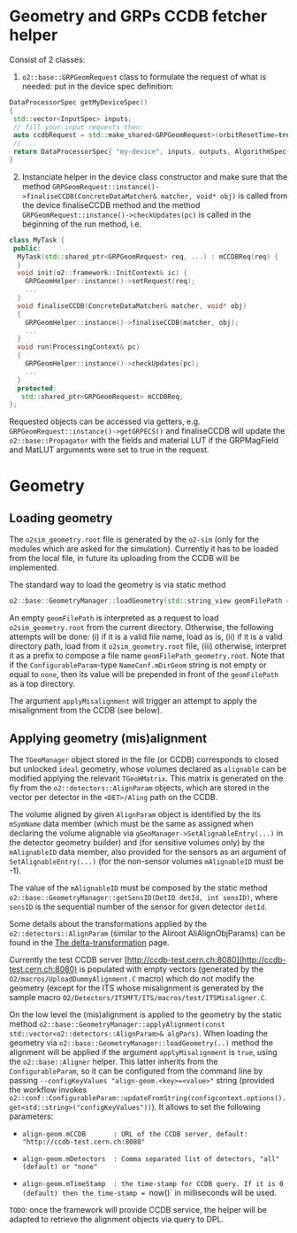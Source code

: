 <!-- doxy
\page refDetectorsBase Detectors base support
/doxy -->

# Geometry and GRPs CCDB fetcher helper

Consist of 2 classes:

1) `o2::base::GRPGeomRequest` class to formulate the request of what is needed: put in the device spec definition:

```cpp
DataProcessorSpec getMyDeviceSpec()
{
 std::vector<InputSpec> inputs;
 // fill your input requests then:
 auto ccdbRequest = std::make_shared<GRPGeomRequest>(orbitResetTime=true, GRPECS=true, GRPLHCIF=false, GRPMagField=true, askMatLUT=true, geom=GRPGeomRequest::Aligned, inputs);
 // ...
 return DataProcessorSpec{ "my-device", inputs, outputs, AlgorithmSpec{adaptFromTask<MyTaskClass>(ccdbRequest,...), Options{..}} };
}
```

2) Instanciate helper in the device class constructor and make sure that the method `GRPGeomRequest::instance()->finaliseCCDB(ConcreteDataMatcher& matcher, void* obj)` is called from the device finaliseCCDB method
and the method `GRPGeomRequest::instance()->checkUpdates(pc)` is called in the beginning of the run method, i.e.

```cpp
class MyTask {
 public:
  MyTask(std::shared_ptr<GRPGeomRequest> req, ...) : mCCDBReq(req) {
  }
  void init(o2::framework::InitContext& ic) {
    GRPGeomHelper::instance()->setRequest(req);
    ...
  }
  void finaliseCCDB(ConcreteDataMatcher& matcher, void* obj)
  {
    GRPGeomHelper::instance()->finaliseCCDB(matcher, obj);
    ...
  }
  void run(ProcessingContext& pc)
  {
    GRPGeomHelper::instance()->checkUpdates(pc);
    ...
  }
  protected:
   std::shared_ptr<GRPGeomRequest> mCCDBReq;
};
```

Requested objects can be accessed via getters, e.g. `GRPGeomRequest::instance()->getGRPECS()` and finaliseCCDB will update the `o2::base::Propagator` with the fields and material LUT
if the GRPMagField and MatLUT arguments were set to true in the request.

# Geometry

## Loading geometry

The `o2sim_geometry.root` file is generated by the `o2-sim` (only for the modules which are asked for the simulation). Currently it has to be loaded from the local file, in future its uploading from the CCDB will be implemented.

The standard way to load the geometry is via static method
```cpp
o2::base::GeometryManager::loadGeometry(std::string_view geomFilePath = "", bool applyMisalignment = true);
```

An empty `geomFilePath` is interpreted as a request to load `o2sim_geometry.root` from the current directory.
Otherwise, the following attempts will be done: (i) if it is a valid file name, load as is,
(ii) if it is a valid directory path, load from it `o2sim_geometry.root` file, (iii) otherwise, interpret it as a prefix
to compose a file name `geomFilePath_geometry.root`. Note that if the `ConfigurableParam`-type `NameConf.mDirGeom` string is not empty or equal to `none`, then its value will be prepended
in front of the `geomFilePath` as a top directory.

The argument `applyMisalignment` will trigger an attempt to apply the misalignment from the CCDB (see below).

## Applying geometry (mis)alignment

The `TGeoManager` object stored in the file (or CCDB) corresponds to closed but unlocked `ideal` geometry, whose volumes declared as `alignable` can be modified applying the relevant `TGeoHMatrix`.
This matrix is generated on the fly from the `o2::detectors::AlignParam` objects, which are stored in the vector per detector in the `<DET>/Aling` path on the CCDB.

The volume aligned by given `AlignParam` object is identified by the its `mSymName` data member (which must be the same as assigned when declaring the volume alignable via
`gGeoManager->SetAlignableEntry(...)` in the detector geometry builder) and (for sensitive volumes only) by the `mAlignableID` data member, also provided for the sensors as an argument of
`SetAlignableEntry(...)` (for the non-sensor volumes `mAlignableID` must be -1).

The value of the `mAlignableID` must be composed by the static method
`o2::base::GeometryManager::getSensID(DetID detId, int sensID)`, where `sensID` is the sequential number of the sensor for given detector `detId`.

Some details about the transformations applied by the `o2::detectors::AlignParam` (similar to the Aliroot AliAlignObjParams) can be found in the [The delta-transformation](https://alice-offline.web.cern.ch/Activities/Alignment/deltatr.html) page.

Currently the test CCDB server [http://ccdb-test.cern.ch:8080](http://ccdb-test.cern.ch:8080) is populated with empty vectors (generated by the `O2/macros/UploadDummyAlignment.C` macro) which do not modify the geometry
(except for the ITS whose misalignment is generated by the sample macro `O2/Detectors/ITSMFT/ITS/macros/test/ITSMisaligner.C`.

On the low level the (mis)alignment is applied to the geometry by the static method `o2::base::GeometryManager::applyAlignment(const std::vector<o2::detectors::AlignParam>& algPars)`.
When loading the geometry via `o2::base::GeometryManager::loadGeometry(..)` method the alignment will be applied if the argument `applyMisalignment` is `true`, using the
`o2::base::Aligner` helper. This latter inherits from the `ConfigurableParam`, so it can be configured from the command line by passing `--configKeyValues "align-geom.<key>=<value>"` string (provided the workflow invokes `o2::conf::ConfigurableParam::updateFromString(configcontext.options().get<std::string>("configKeyValues"))`).
It allows to set the following parameters:

*   `align-geom.mCCDB       : URL of the CCDB server, default: "http://ccdb-test.cern.ch:8080"`

*   `align-geom.mDetectors  : Comma separated list of detectors, "all"(default) or "none"`

*   `align-geom.mTimeStamp  : the time-stamp for CCDB query. If it is 0 (default) then the time-stamp = `now()` in milliseconds will be used.

`TODO`: once the framework will provide CCDB service, the helper will be adapted to retrieve the alignment objects via query to DPL.

